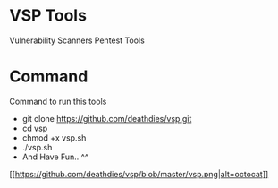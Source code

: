 # VSP Tools
Vulnerability Scanners Pentest Tools

# Command
Command to run this tools
- git clone https://github.com/deathdies/vsp.git
- cd vsp
- chmod +x vsp.sh
- ./vsp.sh
- And Have Fun.. ^^

[[https://github.com/deathdies/vsp/blob/master/vsp.png|alt=octocat]]
